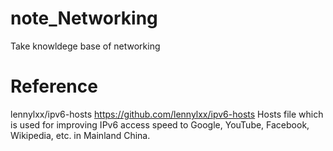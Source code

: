 # note_Networking
Take knowldege base of networking

Reference 
==============================
lennylxx/ipv6-hosts
https://github.com/lennylxx/ipv6-hosts
Hosts file which is used for improving IPv6 access speed to Google, YouTube, Facebook, Wikipedia, etc. in Mainland China.
